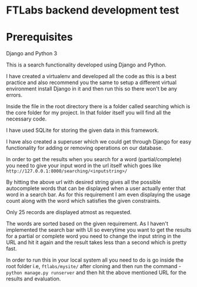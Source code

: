 # FTLabs backend development test

# Prerequisites

Django and Python 3

This is a search functionality developed using Django and Python.

I have created a virtualenv and developed all the code as this is a best practice and also recommend you the same to setup a different virtual environment install Django in it and then run this so there won't be any errors.

Inside the file in the root directory there is a folder called searching which is the core folder for my project. In that folder itself you will find all the necessary code.

I have used SQLite for storing the given data in this framework.

I have also created a superuser which we could get through Django for easy functionality for adding or removing operations on our database.

In order to get the results when you search for a word (partial/complete) you need to give your input word in the url itself which goes like ```http://127.0.0.1:8000/searching/<inputstring>/```

By hitting the above url with desired string gives all the possible autocomplete words that can be displayed when a user actually enter that word in a search bar. As for this requirement I am even displaying the usage count along with the word which satisfies the given constraints.

Only 25 records are displayed atmost as requested.

The words are sorted based on the given requirement. As I haven't implemented the search bar with UI so everytime you want to get the results for a partial or complete word you need to change the input string in the URL and hit it again and the result takes less than a second which is pretty fast.

In order to run this in your local system all you need to do is go inside the root folder i.e, ```ftlabs/mysite/``` after cloning and then run the command - ```python manage.py runserver``` and then hit the above mentioned URL for the results and evaluation.
